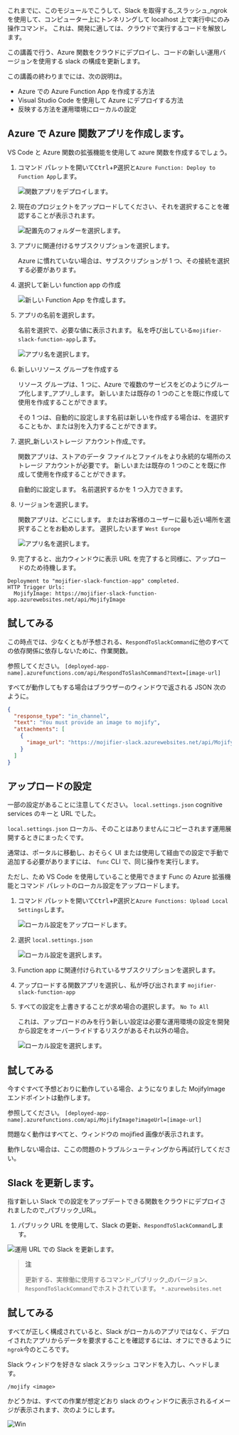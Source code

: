 これまでに、このモジュールでこうして、Slack を取得する_スラッシュ_ngrok を使用して、コンピューター上にトンネリングして localhost 上で実行中にのみ操作コマンド。 これは、開発に適しては、クラウドで実行するコードを解放します。

この講義で行う、Azure 関数をクラウドにデプロイし、コードの新しい運用バージョンを使用する slack の構成を更新します。

この講義の終わりまでには、次の説明は。

- Azure での Azure Function App を作成する方法
- Visual Studio Code を使用して Azure にデプロイする方法
- 反映する方法を運用環境にローカルの設定

## <a name="create-an-azure-function-app-on-azure"></a>Azure で Azure 関数アプリを作成します。

VS Code と Azure 関数の拡張機能を使用して azure 関数を作成するでしょう。

1. コマンド パレットを開いて<kbd>Ctrl</kbd>+<kbd>P</kbd>選択と`Azure Function: Deploy to Function App`します。

   ![関数アプリをデプロイします。](/media-drafts/10.deploy-to-function-app.png)

2. 現在のプロジェクトをアップロードしてください、それを選択することを確認することが表示されます。

   ![配置先のフォルダーを選択します。](/media-drafts/10.select-folder-to-deploy.png)

3. アプリに関連付けるサブスクリプションを選択します。

   Azure に慣れていない場合は、サブスクリプションが 1 つ、その接続を選択する必要があります。

4. 選択して新しい function app の作成

   ![新しい Function App を作成します。](/media-drafts/10.create-new-function-app.png)

5. アプリの名前を選択します。

   名前を選択で、必要な値に表示されます。 私を呼び出している`mojifier-slack-function-app`します。

   ![アプリ名を選択します。](/media-drafts/10.choose-app-name.png)

6. 新しいリソース グループを作成する

   リソース グループは、1 つに、Azure で複数のサービスをどのようにグループ化します_アプリ_します。 新しいまたは既存の 1 つのことを既に作成して使用を作成することができます。

   その 1 つは、自動的に設定します名前は新しいを作成する場合は、を選択することもか、または別を入力することができます。

7. 選択_新しいストレージ アカウント作成_です。

   関数アプリは、ストアのデータ ファイルとファイルをより永続的な場所のストレージ アカウントが必要です。 新しいまたは既存の 1 つのことを既に作成して使用を作成することができます。

   自動的に設定します。 名前選択するかを 1 つ入力できます。

8. リージョンを選択します。

   関数アプリは、どこにします。 またはお客様のユーザーに最も近い場所を選択することをお勧めします。 選択したいます `West Europe`

   ![アプリ名を選択します。](/media-drafts/10.select-region.png)

9. 完了すると、出力ウィンドウに表示 URL を完了すると同様に、アップロードのため待機します。

```output
Deployment to "mojifier-slack-function-app" completed.
HTTP Trigger Urls:
  MojifyImage: https://mojifier-slack-function-app.azurewebsites.net/api/MojifyImage
```

## <a name="try-it-out"></a>試してみる

この時点では、少なくともが予想される、`RespondToSlackCommand`に他のすべての依存関係に依存しないために、作業関数。

参照してください。 `[deployed-app-name].azurefunctions.com/api/RespondToSlashCommand?text=[image-url]`

すべてが動作してもする場合はブラウザーのウィンドウで返される JSON 次のように。

```json
{
  "response_type": "in_channel",
  "text": "You must provide an image to mojify",
  "attachments": [
    {
      "image_url": "https://mojifier-slack.azurewebsites.net/api/MojifyImage?imageUrl=undefined"
    }
  ]
}
```

## <a name="upload-settings"></a>アップロードの設定

一部の設定があることに注意してください。 `local.settings.json` cognitive services のキーと URL でした。

`local.settings.json` ローカル、そのことはありませんにコピーされます運用展開するときにまったくです。

通常は、ポータルに移動し、おそらく UI または使用して経由での設定で手動で追加する必要がありますには、 `func` CLI で、同じ操作を実行します。

ただし、ため VS Code を使用していること使用できます Func の Azure 拡張機能とコマンド パレットのローカル設定をアップロードします。

1.  コマンド パレットを開いて<kbd>Ctrl</kbd>+<kbd>P</kbd>選択と`Azure Functions: Upload Local Settings`します。

    ![ローカル設定をアップロードします。](/media-drafts/10.upload-local-settings.png)

2.  選択 `local.settings.json`

    ![ローカル設定を選択します。](/media-drafts/10.choose-localsettings.png)

3.  Function app に関連付けられているサブスクリプションを選択します。

4.  アップロードする関数アプリを選択し、私が呼び出されます `mojifier-slack-function-app`

5.  すべての設定を上書きすることが求め場合の選択します。 `No To All`

    これは、アップロードのみを行う新しい設定は必要な運用環境の設定を開発から設定をオーバーライドするリスクがあるそれ以外の場合。

    ![ローカル設定を選択します。](/media-drafts/10.choose-no-to-all.png)

## <a name="try-it-out"></a>試してみる

今すぐすべて予想どおりに動作している場合、ようになりました MojifyImage エンドポイントは動作します。

参照してください。 `[deployed-app-name].azurefunctions.com/api/MojifyImage?imageUrl=[image-url]`

問題なく動作はすべてと、ウィンドウの mojified 画像が表示されます。

動作しない場合は、ここの問題のトラブルシューティングから再試行してください。

## <a name="update-slack"></a>Slack を更新します。

指す新しい Slack での設定をアップデートできる関数をクラウドにデプロイされましたので_パブリック_URL。

1. パブリック URL を使用して、Slack の更新、`RespondToSlackCommand`します。

![運用 URL での Slack を更新します。](/media-drafts/10.deploy-update-url.png)

> **注**
>
> 更新する、実稼働に使用するコマンド_パブリック_のバージョン、`RespondToSlackCommand`でホストされています。 `*.azurewebsites.net`

## <a name="try-it-out"></a>試してみる

すべてが正しく構成されていると、Slack がローカルのアプリではなく、デプロイされたアプリからデータを要求することを確認するには、オフにできるように`ngrok`今のところです。

Slack ウィンドウを好きな slack スラッシュ コマンドを入力し、ヘッドします。

`/mojify <image>`

かどうかは、すべての作業が想定どおり slack のウィンドウに表示されるイメージが表示されます、次のようにします。

![Win](/media-drafts/10.publish-success.png)
